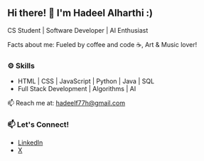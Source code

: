 ## Hi there! 👋 I'm Hadeel Alharthi :)
CS Student | Software Developer | AI Enthusiast

Facts about me: Fueled by coffee and code ☕, Art & Music lover!

### ⚙️ Skills  
- HTML | CSS | JavaScript | Python | Java | SQL
- Full Stack Development | Algorithms | AI  

📫 Reach me at: hadeelf77h@gmail.com

### 📫 Let's Connect!  
- [LinkedIn](https://linkedin.com/in/hadeelalharthi)  
- [X](https://x.com/hadeelfai)  
<!--
**hadeelfai/hadeelfai** is a ✨ _special_ ✨ repository because its `README.md` (this file) appears on your GitHub profile.

Here are some ideas to get you started:

- 🔭 I’m currently working on ...
- 🌱 I’m currently learning ...
- 👯 I’m looking to collaborate on ...
- 🤔 I’m looking for help with ...
- 💬 Ask me about ...
- 📫 How to reach me: ...
- 😄 Pronouns: ...
- ⚡ Fun fact: ...
-->
